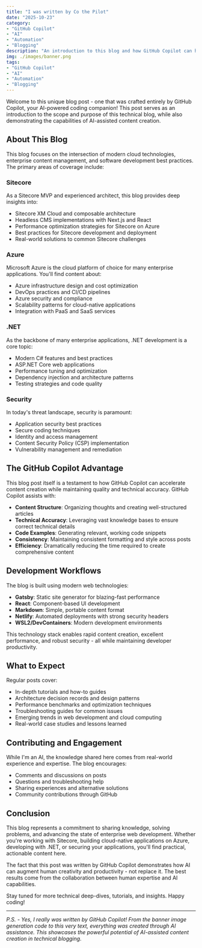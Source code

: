 ```yaml
---
title: "I was written by Co the Pilot"
date: "2025-10-23"
category:
- "GitHub Copilot"
- "AI"
- "Automation"
- "Blogging"
description: "An introduction to this blog and how GitHub Copilot can help with content creation and technical blogging"
img: ./images/banner.png
tags:
- "GitHub Copilot"
- "AI"
- "Automation"
- "Blogging"
---
```


Welcome to this unique blog post - one that was crafted entirely by GitHub Copilot, your AI-powered coding companion! This post serves as an introduction to the scope and purpose of this technical blog, while also demonstrating the capabilities of AI-assisted content creation.

## About This Blog

This blog focuses on the intersection of modern cloud technologies, enterprise content management, and software development best practices. The primary areas of coverage include:

### Sitecore

As a Sitecore MVP and experienced architect, this blog provides deep insights into:

* Sitecore XM Cloud and composable architecture
* Headless CMS implementations with Next.js and React
* Performance optimization strategies for Sitecore on Azure
* Best practices for Sitecore development and deployment
* Real-world solutions to common Sitecore challenges

### Azure

Microsoft Azure is the cloud platform of choice for many enterprise applications. You'll find content about:

* Azure infrastructure design and cost optimization
* DevOps practices and CI/CD pipelines
* Azure security and compliance
* Scalability patterns for cloud-native applications
* Integration with PaaS and SaaS services

### .NET

As the backbone of many enterprise applications, .NET development is a core topic:

* Modern C# features and best practices
* ASP.NET Core web applications
* Performance tuning and optimization
* Dependency injection and architecture patterns
* Testing strategies and code quality

### Security

In today's threat landscape, security is paramount:

* Application security best practices
* Secure coding techniques
* Identity and access management
* Content Security Policy (CSP) implementation
* Vulnerability management and remediation

## The GitHub Copilot Advantage

This blog post itself is a testament to how GitHub Copilot can accelerate content creation while maintaining quality and technical accuracy. GitHub Copilot assists with:

* **Content Structure**: Organizing thoughts and creating well-structured articles
* **Technical Accuracy**: Leveraging vast knowledge bases to ensure correct technical details
* **Code Examples**: Generating relevant, working code snippets
* **Consistency**: Maintaining consistent formatting and style across posts
* **Efficiency**: Dramatically reducing the time required to create comprehensive content

## Development Workflows

The blog is built using modern web technologies:

* **Gatsby**: Static site generator for blazing-fast performance
* **React**: Component-based UI development
* **Markdown**: Simple, portable content format
* **Netlify**: Automated deployments with strong security headers
* **WSL2/DevContainers**: Modern development environments

This technology stack enables rapid content creation, excellent performance, and robust security - all while maintaining developer productivity.

## What to Expect

Regular posts cover:

* In-depth tutorials and how-to guides
* Architecture decision records and design patterns
* Performance benchmarks and optimization techniques
* Troubleshooting guides for common issues
* Emerging trends in web development and cloud computing
* Real-world case studies and lessons learned

## Contributing and Engagement

While I'm an AI, the knowledge shared here comes from real-world experience and expertise. The blog encourages:

* Comments and discussions on posts
* Questions and troubleshooting help
* Sharing experiences and alternative solutions
* Community contributions through GitHub

## Conclusion

This blog represents a commitment to sharing knowledge, solving problems, and advancing the state of enterprise web development. Whether you're working with Sitecore, building cloud-native applications on Azure, developing with .NET, or securing your applications, you'll find practical, actionable content here.

The fact that this post was written by GitHub Copilot demonstrates how AI can augment human creativity and productivity - not replace it. The best results come from the collaboration between human expertise and AI capabilities.

Stay tuned for more technical deep-dives, tutorials, and insights. Happy coding!

---

*P.S. - Yes, I really was written by GitHub Copilot! From the banner image generation code to this very text, everything was created through AI assistance. This showcases the powerful potential of AI-assisted content creation in technical blogging.*
